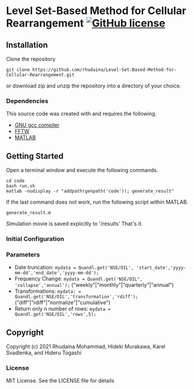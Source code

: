 # Level Set-Based Method for Cellular Rearrangement [![GitHub license](https://img.shields.io/badge/license-MIT-blue.svg?style=flat-square)](https://github.com/rhudaina/Level-Set-Based-Method-for-Cellular-Rearrangement/blob/main/LICENSE)

## Installation ##

Clone the repository
 
    git clone https://github.com/rhudaina/Level-Set-Based-Method-for-Cellular-Rearrangement.git

or download zip and unzip the repository into a directory of your choice.

### Dependencies ###

This source code was created with and requires the following.
* [GNU gcc compiler](https://gcc.gnu.org/install/index.html)
* [FFTW](http://www.fftw.org/download.html)
* [MATLAB](https://www.mathworks.com/products/get-matlab.html)


## Getting Started ##

Open a terminal window and execute the following commands.

    cd code
    bash run.sh
    matlab -nodisplay -r "addpath(genpath('code')); generate_result"
    
If the last command does not work, run the following script within MATLAB.

    generate_result.m

Simulation movie is saved explicitly to '/results' That's it.


### Initial Configuration ###



### Parameters ###

* Date truncation: `mydata = Quandl.get('NSE/OIL', 'start_date','yyyy-mm-dd','end_date','yyyy-mm-dd');`
* Frequency Change: `mydata = Quandl.get('NSE/OIL", 'collapse','annual');` ("weekly"|"monthly"|"quarterly"|"annual")
* Transformations: `mydata: = Quandl.get('NSE/OIL','transformation','rdiff');` ("diff"|"rdiff"|"normalize"|"cumulative")
* Return only n number of rows: `mydata = Quandl.get('NSE/OIL','rows',5);`


## Copyright ##

Copyright (c) 2021 Rhudaina Mohammad, Hideki Murakawa, Karel Svadlenka, and Hideru Togashi


### License ###

MIT License. See the LICENSE file for details
